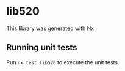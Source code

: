 # lib520

This library was generated with [Nx](https://nx.dev).

## Running unit tests

Run `nx test lib520` to execute the unit tests.

